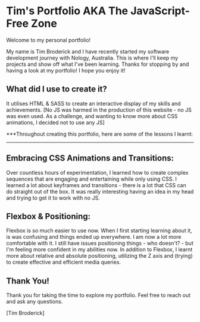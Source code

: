# Tim's Portfolio AKA The JavaScript-Free Zone

Welcome to my personal portfolio! 

My name is Tim Broderick and I have recently started my software development journey with Nology, Australia. 
This is where I'll keep my projects and show off what I've been learning. 
Thanks for stopping by and having a look at my portfolio! I hope you enjoy it!  

## What did I use to create it? 

It utilises HTML & SASS to create an interactive display of my skills and achievements. 
[No JS was harmed in the production of this website - no JS was even used. As a challenge, and wanting to know more about CSS animations, I decided not to use any JS]

***Throughout creating this portfolio, here are some of the lessons I learnt:
***

## Embracing CSS Animations and Transitions:

Over countless hours of experimentation, I learned how to create complex sequences that are engaging and entertaining while only using CSS.
I learned a lot about keyframes and transitions - there is a lot that CSS can do straight out of the box. 
It was really interesting having an idea in my head and trying to get it to work with no JS.  

## Flexbox & Positioning:

Flexbox is so much easier to use now. When I first starting learning about it, is was confusing and things ended up everywhere. I am now a lot more comfortable with it. I still have issues positioning things - who doesn't? - but I'm feeling more confident in my abilities now. In addition to Flexbox, I learnt more about relative and absolute positioning, utilizing the Z axis and (trying) to create effective and efficient media queries. 

## Thank You!

Thank you for taking the time to explore my portfolio. Feel free to reach out and ask any questions. 

[Tim Broderick]